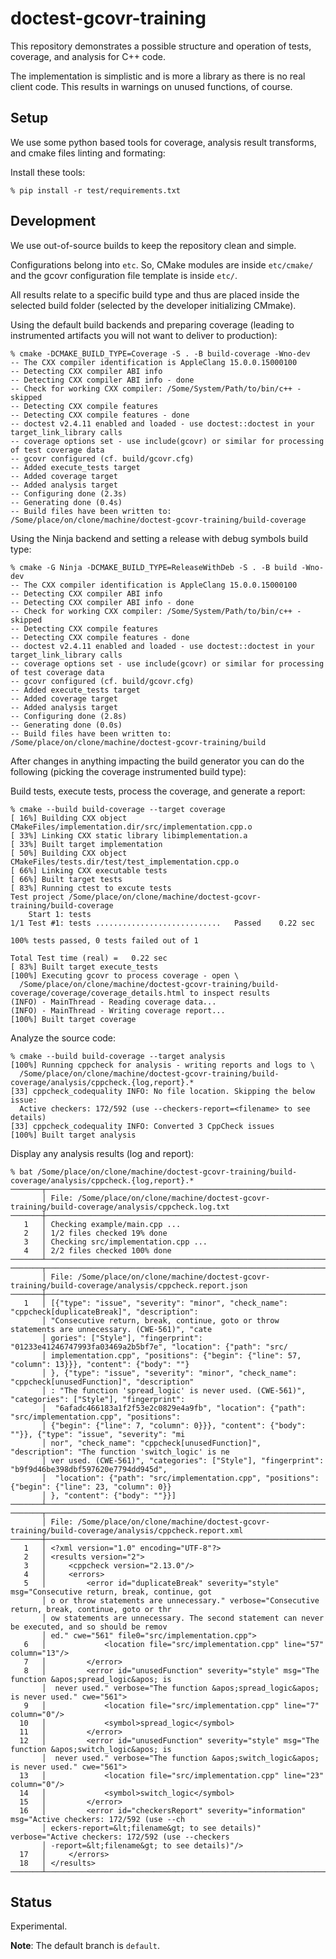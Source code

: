 # doctest-gcovr-training

This repository demonstrates a possible structure and operation of tests, coverage, and analysis for C++ code.

The implementation is simplistic and is more a library as there is no real client code.
This results in warnings on unused functions, of course.

## Setup

We use some python based tools for coverage, analysis result transforms, and cmake files linting and formating:

Install these tools:

```console
% pip install -r test/requirements.txt
```

## Development

We use out-of-source builds to keep the repository clean and simple.

Configurations belong into `etc`. So, CMake modules are inside `etc/cmake/` and the gcovr configuration file template is inside `etc/`.

All results relate to a specific build type and thus are placed inside the selected build folder (selected by the developer initializing CMmake).

Using the default build backends and preparing coverage (leading to instrumented artifacts you will not want to deliver to production):

```console
% cmake -DCMAKE_BUILD_TYPE=Coverage -S . -B build-coverage -Wno-dev
-- The CXX compiler identification is AppleClang 15.0.0.15000100
-- Detecting CXX compiler ABI info
-- Detecting CXX compiler ABI info - done
-- Check for working CXX compiler: /Some/System/Path/to/bin/c++ - skipped
-- Detecting CXX compile features
-- Detecting CXX compile features - done
-- doctest v2.4.11 enabled and loaded - use doctest::doctest in your target_link_library calls
-- coverage options set - use include(gcovr) or similar for processing of test coverage data
-- gcovr configured (cf. build/gcovr.cfg)
-- Added execute_tests target
-- Added coverage target
-- Added analysis target
-- Configuring done (2.3s)
-- Generating done (0.4s)
-- Build files have been written to: /Some/place/on/clone/machine/doctest-gcovr-training/build-coverage
```

Using the Ninja backend and setting a release with debug symbols build type:

```console
% cmake -G Ninja -DCMAKE_BUILD_TYPE=ReleaseWithDeb -S . -B build -Wno-dev
-- The CXX compiler identification is AppleClang 15.0.0.15000100
-- Detecting CXX compiler ABI info
-- Detecting CXX compiler ABI info - done
-- Check for working CXX compiler: /Some/System/Path/to/bin/c++ - skipped
-- Detecting CXX compile features
-- Detecting CXX compile features - done
-- doctest v2.4.11 enabled and loaded - use doctest::doctest in your target_link_library calls
-- coverage options set - use include(gcovr) or similar for processing of test coverage data
-- gcovr configured (cf. build/gcovr.cfg)
-- Added execute_tests target
-- Added coverage target
-- Added analysis target
-- Configuring done (2.8s)
-- Generating done (0.0s)
-- Build files have been written to: /Some/place/on/clone/machine/doctest-gcovr-training/build
```

After changes in anything impacting the build generator you can do the following (picking the coverage instrumented build type):

Build tests, execute tests, process the coverage, and generate a report:

```console
% cmake --build build-coverage --target coverage
[ 16%] Building CXX object CMakeFiles/implementation.dir/src/implementation.cpp.o
[ 33%] Linking CXX static library libimplementation.a
[ 33%] Built target implementation
[ 50%] Building CXX object CMakeFiles/tests.dir/test/test_implementation.cpp.o
[ 66%] Linking CXX executable tests
[ 66%] Built target tests
[ 83%] Running ctest to excute tests
Test project /Some/place/on/clone/machine/doctest-gcovr-training/build-coverage
    Start 1: tests
1/1 Test #1: tests ............................   Passed    0.22 sec

100% tests passed, 0 tests failed out of 1

Total Test time (real) =   0.22 sec
[ 83%] Built target execute_tests
[100%] Executing gcovr to process coverage - open \
  /Some/place/on/clone/machine/doctest-gcovr-training/build-coverage/coverage/coverage_details.html to inspect results
(INFO) - MainThread - Reading coverage data...
(INFO) - MainThread - Writing coverage report...
[100%] Built target coverage
```

Analyze the source code:

```console
% cmake --build build-coverage --target analysis
[100%] Running cppcheck for analysis - writing reports and logs to \
  /Some/place/on/clone/machine/doctest-gcovr-training/build-coverage/analysis/cppcheck.{log,report}.*
[33] cppcheck_codequality INFO: No file location. Skipping the below issue:
  Active checkers: 172/592 (use --checkers-report=<filename> to see details)
[33] cppcheck_codequality INFO: Converted 3 CppCheck issues
[100%] Built target analysis
```

Display any analysis results (log and report):

```console
% bat /Some/place/on/clone/machine/doctest-gcovr-training/build-coverage/analysis/cppcheck.{log,report}.*
───────┬──────────────────────────────────────────────────────────────────────────────────────────────────
       │ File: /Some/place/on/clone/machine/doctest-gcovr-training/build-coverage/analysis/cppcheck.log.txt
───────┼──────────────────────────────────────────────────────────────────────────────────────────────────
   1   │ Checking example/main.cpp ...
   2   │ 1/2 files checked 19% done
   3   │ Checking src/implementation.cpp ...
   4   │ 2/2 files checked 100% done
───────┴──────────────────────────────────────────────────────────────────────────────────────────────────
───────┬──────────────────────────────────────────────────────────────────────────────────────────────────
       │ File: /Some/place/on/clone/machine/doctest-gcovr-training/build-coverage/analysis/cppcheck.report.json
───────┼──────────────────────────────────────────────────────────────────────────────────────────────────
   1   │ [{"type": "issue", "severity": "minor", "check_name": "cppcheck[duplicateBreak]", "description":
       │ "Consecutive return, break, continue, goto or throw statements are unnecessary. (CWE-561)", "cate
       │ gories": ["Style"], "fingerprint": "01233e41246747993fa03469a2b5bf7e", "location": {"path": "src/
       │ implementation.cpp", "positions": {"begin": {"line": 57, "column": 13}}}, "content": {"body": ""}
       │ }, {"type": "issue", "severity": "minor", "check_name": "cppcheck[unusedFunction]", "description"
       │ : "The function 'spread_logic' is never used. (CWE-561)", "categories": ["Style"], "fingerprint":
       │  "6afadc466183a1f2f53e2c0829e4a9fb", "location": {"path": "src/implementation.cpp", "positions":
       │ {"begin": {"line": 7, "column": 0}}}, "content": {"body": ""}}, {"type": "issue", "severity": "mi
       │ nor", "check_name": "cppcheck[unusedFunction]", "description": "The function 'switch_logic' is ne
       │ ver used. (CWE-561)", "categories": ["Style"], "fingerprint": "b9f9d46be398dbf597620e7794dd945d",
       │  "location": {"path": "src/implementation.cpp", "positions": {"begin": {"line": 23, "column": 0}}
       │ }, "content": {"body": ""}}]
───────┴──────────────────────────────────────────────────────────────────────────────────────────────────
───────┬──────────────────────────────────────────────────────────────────────────────────────────────────
       │ File: /Some/place/on/clone/machine/doctest-gcovr-training/build-coverage/analysis/cppcheck.report.xml
───────┼──────────────────────────────────────────────────────────────────────────────────────────────────
   1   │ <?xml version="1.0" encoding="UTF-8"?>
   2   │ <results version="2">
   3   │     <cppcheck version="2.13.0"/>
   4   │     <errors>
   5   │         <error id="duplicateBreak" severity="style" msg="Consecutive return, break, continue, got
       │ o or throw statements are unnecessary." verbose="Consecutive return, break, continue, goto or thr
       │ ow statements are unnecessary. The second statement can never be executed, and so should be remov
       │ ed." cwe="561" file0="src/implementation.cpp">
   6   │             <location file="src/implementation.cpp" line="57" column="13"/>
   7   │         </error>
   8   │         <error id="unusedFunction" severity="style" msg="The function &apos;spread_logic&apos; is
       │  never used." verbose="The function &apos;spread_logic&apos; is never used." cwe="561">
   9   │             <location file="src/implementation.cpp" line="7" column="0"/>
  10   │             <symbol>spread_logic</symbol>
  11   │         </error>
  12   │         <error id="unusedFunction" severity="style" msg="The function &apos;switch_logic&apos; is
       │  never used." verbose="The function &apos;switch_logic&apos; is never used." cwe="561">
  13   │             <location file="src/implementation.cpp" line="23" column="0"/>
  14   │             <symbol>switch_logic</symbol>
  15   │         </error>
  16   │         <error id="checkersReport" severity="information" msg="Active checkers: 172/592 (use --ch
       │ eckers-report=&lt;filename&gt; to see details)" verbose="Active checkers: 172/592 (use --checkers
       │ -report=&lt;filename&gt; to see details)"/>
  17   │     </errors>
  18   │ </results>
───────┴──────────────────────────────────────────────────────────────────────────────────────────────────
```

## Status

Experimental.

**Note**: The default branch is `default`.
